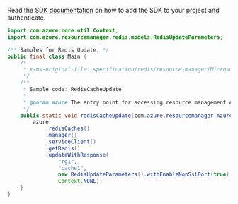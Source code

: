 Read the [SDK documentation](https://github.com/Azure/azure-sdk-for-java/blob/azure-resourcemanager_2.13.0/sdk/resourcemanager/azure-resourcemanager/README.md) on how to add the SDK to your project and authenticate.

```java
import com.azure.core.util.Context;
import com.azure.resourcemanager.redis.models.RedisUpdateParameters;

/** Samples for Redis Update. */
public final class Main {
    /*
     * x-ms-original-file: specification/redis/resource-manager/Microsoft.Cache/stable/2021-06-01/examples/RedisCacheUpdate.json
     */
    /**
     * Sample code: RedisCacheUpdate.
     *
     * @param azure The entry point for accessing resource management APIs in Azure.
     */
    public static void redisCacheUpdate(com.azure.resourcemanager.AzureResourceManager azure) {
        azure
            .redisCaches()
            .manager()
            .serviceClient()
            .getRedis()
            .updateWithResponse(
                "rg1",
                "cache1",
                new RedisUpdateParameters().withEnableNonSslPort(true).withReplicasPerPrimary(2),
                Context.NONE);
    }
}
```
